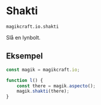 
# Shakti

`magikcraft.io.shakti`

Slå en lynbolt.

## Eksempel

```javascript
const magik = magikcraft.io;

function l() {
    const there = magik.aspecto();
    magik.shakti(there);
}
```